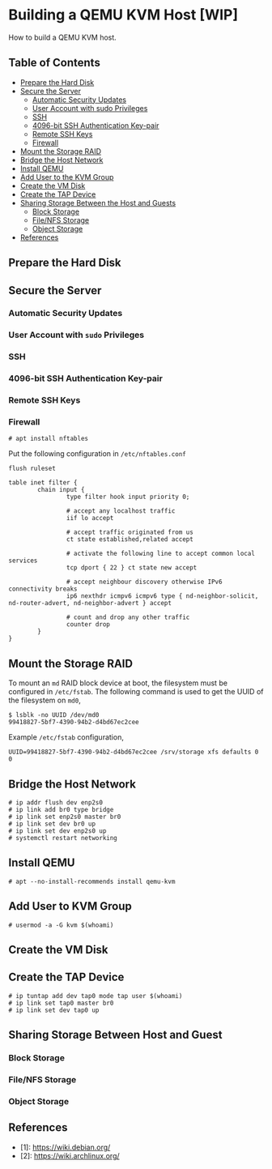 # Building a QEMU KVM Host [WIP]
How to build a QEMU KVM host.

## Table of Contents

<!-- vim-markdown-toc GFM -->

* [Prepare the Hard Disk](#prepare-the-hard-disk)
* [Secure the Server](#secure-the-server)
    * [Automatic Security Updates](#automatic-security-updates)
    * [User Account with sudo Privileges](#user-account-with-sudo-privileges)
    * [SSH](#ssh)
    * [4096-bit SSH Authentication Key-pair](#4096-bit-ssh-authentication-key-pair)
    * [Remote SSH Keys](#remote-ssh-keys)
    * [Firewall](#firewall)
* [Mount the Storage RAID](#mount-the-storage-raid)
* [Bridge the Host Network](#bridget-the-host-network)
* [Install QEMU](#install-qemu)
* [Add User to the KVM Group](#add-user-to-the-kvm-group)
* [Create the VM Disk](#create-the-vm-disk)
* [Create the TAP Device](#create-the-tap-device)
* [Sharing Storage Between the Host and Guests](#sharing-storage-between-the-host-and-guest)
    * [Block Storage](#block-storage)
    * [File/NFS Storage](#file-nfs-storage)
    * [Object Storage](#object-storage)
* [References](#references)

<!-- vim-markdown-toc -->

## Prepare the Hard Disk

## Secure the Server

### Automatic Security Updates

### User Account with `sudo` Privileges

### SSH

### 4096-bit SSH Authentication Key-pair

### Remote SSH Keys

### Firewall

```
# apt install nftables
```

Put the following configuration in `/etc/nftables.conf`

```
flush ruleset

table inet filter {
        chain input {
                type filter hook input priority 0;

                # accept any localhost traffic
                iif lo accept

                # accept traffic originated from us
                ct state established,related accept

                # activate the following line to accept common local services
                tcp dport { 22 } ct state new accept

                # accept neighbour discovery otherwise IPv6 connectivity breaks
                ip6 nexthdr icmpv6 icmpv6 type { nd-neighbor-solicit,  nd-router-advert, nd-neighbor-advert } accept

                # count and drop any other traffic
                counter drop
        }
}
```

## Mount the Storage RAID

To mount an `md` RAID block device at boot, the filesystem must be configured in `/etc/fstab`. The following command is used to get the UUID of the filesystem on `md0`,

```
$ lsblk -no UUID /dev/md0 
99418827-5bf7-4390-94b2-d4bd67ec2cee
```

Example `/etc/fstab` configuration,

```
UUID=99418827-5bf7-4390-94b2-d4bd67ec2cee /srv/storage xfs defaults 0 0
```

## Bridge the Host Network

```
# ip addr flush dev enp2s0
# ip link add br0 type bridge
# ip link set enp2s0 master br0
# ip link set dev br0 up
# ip link set dev enp2s0 up
# systemctl restart networking
```

## Install QEMU

```
# apt --no-install-recommends install qemu-kvm
```

## Add User to KVM Group

```
# usermod -a -G kvm $(whoami)
```

## Create the VM Disk

## Create the TAP Device

```
# ip tuntap add dev tap0 mode tap user $(whoami)
# ip link set tap0 master br0
# ip link set dev tap0 up
```

## Sharing Storage Between Host and Guest

### Block Storage

### File/NFS Storage

### Object Storage

## References

- \[1\]: https://wiki.debian.org/
- \[2\]: https://wiki.archlinux.org/ 

